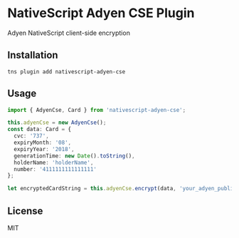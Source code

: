 # NativeScript Adyen CSE Plugin
Adyen NativeScript client-side encryption

## Installation

```
tns plugin add nativescript-adyen-cse
```

## Usage 

``` TypeScript
import { AdyenCse, Card } from 'nativescript-adyen-cse';

this.adyenCse = new AdyenCse();
const data: Card = {
  cvc: '737',
  expiryMonth: '08',
  expiryYear: '2018',
  generationTime: new Date().toString(),
  holderName: 'holderName',
  number: '4111111111111111'
};

let encryptedCardString = this.adyenCse.encrypt(data, 'your_adyen_public_Key');
```

## License

MIT
